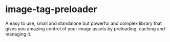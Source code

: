 image-tag-preloader
===================

A easy to use, small and standalone but powerful and complex library that gives you amazing control of your image assets by preloading, caching and managing it.
